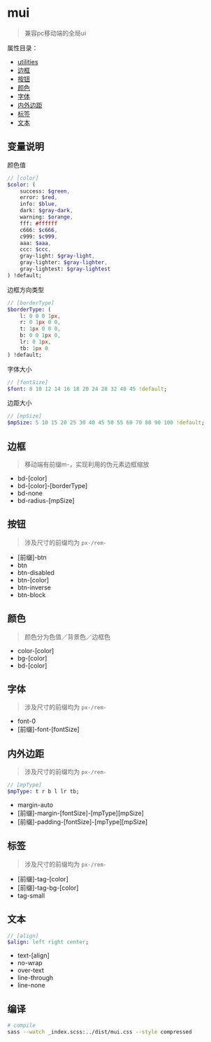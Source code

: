 # mui
> 兼容pc移动端的全局ui

属性目录：

+ [utilities](./src/utilities)
+ [边框](#边框)
+ [按钮](#按钮)
+ [颜色](#颜色)
+ [字体](#字体)
+ [内外边距](#内外边距)
+ [标签](#标签)
+ [文本](#文本)


## 变量说明

颜色值
``` sass
// [color]
$color: (
    success: $green,
    error: $red,
    info: $blue,
    dark: $gray-dark,
    warning: $orange,
    fff: #ffffff
    c666: $c666,
    c999: $c999,
    aaa: $aaa,
    ccc: $ccc,
    gray-light: $gray-light,
    gray-lighter: $gray-lighter,
    gray-lightest: $gray-lightest
) !default;
```

边框方向类型
``` sass
// [borderType]
$borderType: (
    l: 0 0 0 1px,
    r: 0 1px 0 0,
    t: 1px 0 0 0,
    b: 0 0 1px 0,
    lr: 0 1px,
    tb: 1px 0
) !default;
```

字体大小
``` sass
// [fontSize]
$font: 8 10 12 14 16 18 20 24 28 32 40 45 !default;
```

边距大小
``` sass
// [mpSize]
$mpSize: 5 10 15 20 25 30 40 45 50 55 60 70 80 90 100 !default;
```


## 边框
> 移动端有前缀m-，实现利用的伪元素边框缩放

+ bd-[color]
+ bd-[color]-[borderType]
+ bd-none
+ bd-radius-[mpSize]

## 按钮
> 涉及尺寸的前缀均为 `px-/rem-`

+ [前缀]-btn
+ btn
+ btn-disabled
+ btn-[color]
+ btn-inverse
+ btn-block

## 颜色
> 颜色分为色值／背景色／边框色

+ color-[color]
+ bg-[color]
+ bd-[color]

## 字体
> 涉及尺寸的前缀均为 `px-/rem-`

+ font-0
+ [前缀]-font-[fontSize]

## 内外边距
> 涉及尺寸的前缀均为 `px-/rem-`

```sass
// [mpType]
$mpType: t r b l lr tb;
```

+ margin-auto
+ [前缀]-margin-[fontSize]-[mpType][mpSize]
+ [前缀]-padding-[fontSize]-[mpType][mpSize]


## 标签
> 涉及尺寸的前缀均为 `px-/rem-`

+ [前缀]-tag-[color]
+ [前缀]-tag-bg-[color]
+ tag-small

## 文本
```sass
// [align]
$align: left right center;
```

+ text-[align]
+ no-wrap
+ over-text
+ line-through
+ line-none

## 编译

``` bash
# compile
sass --watch _index.scss:../dist/mui.css --style compressed
```